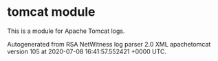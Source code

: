 # tomcat module

This is a module for Apache Tomcat logs.

Autogenerated from RSA NetWitness log parser 2.0 XML apachetomcat version 105
at 2020-07-08 16:41:57.552421 +0000 UTC.

